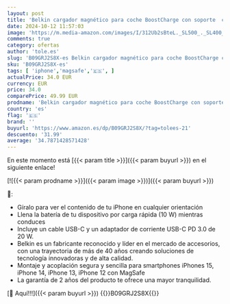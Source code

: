 ```yaml
---
layout: post
title: 'Belkin cargador magnético para coche BoostCharge con soporte  compatible con smartphones con MagSafe  iPhone 15  iPhone 14/14 Plus  13  12  Pro  Max  Mini  y otros  cable y cargador incluidos '
date: 2024-10-12 11:57:03
image: 'https://m.media-amazon.com/images/I/312Ub2sBteL._SL500_._SL400_.jpg'
comments: true
category: ofertas
author: 'tole.es'
slug: 'B09GRJ2S8X-es Belkin cargador magnético para coche BoostCharge con...'
sku: 'B09GRJ2S8X-es'
tags: [ 'iphone','magsafe','🇪🇸', ]
actualPrice: 34.0 EUR
currency: EUR
price: 34.0
comparePrice: 49.99 EUR
prodname: 'Belkin cargador magnético para coche BoostCharge con soporte  compatible con smartphones con MagSafe  iPhone 15  iPhone 14/14 Plus  13  12  Pro  Max  Mini  y otros  cable y cargador incluidos '
country: 'es'
flag: '🇪🇸'
brand: ''
buyurl: 'https://www.amazon.es/dp/B09GRJ2S8X/?tag=tolees-21'
descuento: '31.99'
average: '34.7871428571428'
---
```


En este momento está [{{< param title >}}]({{< param buyurl >}}) en el siguiente enlace!

[![{{< param prodname >}}]({{< param image >}})]({{< param buyurl >}})

🔎:

- Gíralo para ver el contenido de tu iPhone en cualquier orientación
- Llena la batería de tu dispositivo por carga rápida (10 W) mientras conduces
- Incluye un cable USB-C y un adaptador de corriente USB-C PD 3.0 de 20 W.
- Belkin es un fabricante reconocido y líder en el mercado de accesorios, con una trayectoria de más de 40 años creando soluciones de tecnología innovadoras y de alta calidad.
- Montaje y acoplación segura y sencilla para smartphones iPhones 15, iPhone 14, iPhone 13, iPhone 12 con MagSafe
- La garantía de 2 años del producto te ofrece una mayor tranquilidad.

[🛒 Aquí!!!]({{< param buyurl >}})
{{<world>}}B09GRJ2S8X{{</world>}}

